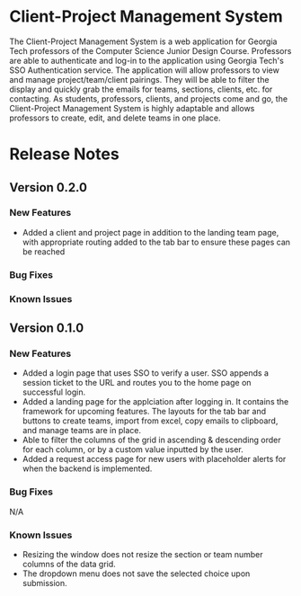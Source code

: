# Client-Project Management System
The Client-Project Management System is a web application for Georgia Tech professors of the Computer Science Junior Design Course. Professors are able to authenticate and log-in to the application using Georgia Tech's SSO Authentication service. The application will allow professors to view and manage project/team/client pairings. They will be able to filter the display and quickly grab the emails for teams, sections, clients, etc. for contacting. As students, professors, clients, and projects come and go, the Client-Project Management System is highly adaptable and allows professors to create, edit, and delete teams in one place. 

# Release Notes

## Version 0.2.0
### New Features
* Added a client and project page in addition to the landing team page, with appropriate routing added to the tab bar to ensure these pages can be reached

### Bug Fixes

### Known Issues

## Version 0.1.0
### New Features
* Added a login page that uses SSO to verify a user. SSO appends a session ticket to the URL and routes you to the home page on successful login. 
* Added a landing page for the applciation after logging in. It contains the framework for upcoming features. The layouts for the tab bar and buttons to create teams, import from excel, copy emails to clipboard, and manage teams are in place.
* Able to filter the columns of the grid in ascending & descending order for each column, or by a custom value inputted by the user. 
* Added a request access page for new users with placeholder alerts for when the backend is implemented.

### Bug Fixes
N/A

### Known Issues 
* Resizing the window does not resize the section or team number columns of the data grid. 
* The dropdown menu does not save the selected choice upon submission.
